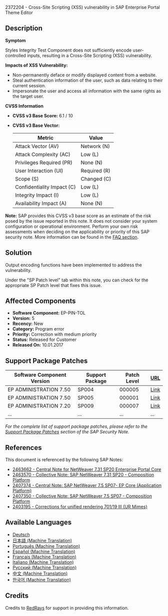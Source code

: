 2372204 - Cross-Site Scripting (XSS) vulnerability in SAP Enterprise Portal Theme Editor

## Description

**Symptom**

Styles Integrity Test Component does not sufficiently encode user-controlled inputs, resulting in a Cross-Site Scripting (XSS) vulnerability.

**Impacts of XSS Vulnerability:**
- Non-permanently deface or modify displayed content from a website.
- Steal authentication information of the user, such as data relating to their current session.
- Impersonate the user and access all information with the same rights as the target user.

**CVSS Information**

- **CVSS v3 Base Score:** 6.1 / 10
- **CVSS v3 Base Vector:**
  
  | Metric                     | Value      |
  |----------------------------|------------|
  | Attack Vector (AV)         | Network (N)|
  | Attack Complexity (AC)     | Low (L)    |
  | Privileges Required (PR)   | None (N)   |
  | User Interaction (UI)      | Required (R)|
  | Scope (S)                  | Changed (C)|
  | Confidentiality Impact (C) | Low (L)    |
  | Integrity Impact (I)       | Low (L)    |
  | Availability Impact (A)    | None (N)   |

**Note:** SAP provides this CVSS v3 base score as an estimate of the risk posed by the issue reported in this note. It does not consider your system configuration or operational environment. Perform your own risk assessments when deciding on the applicability or priority of this SAP security note. More information can be found in the [FAQ section](https://support.sap.com/securitynotes).

## Solution

Output encoding functions have been implemented to address the vulnerability.

Under the "SP Patch level" tab within this note, you can check for the appropriate SP Patch level that fixes this issue.

## Affected Components

- **Software Component:** EP-PIN-TOL
- **Version:** 5
- **Recency:** New
- **Category:** Program error
- **Priority:** Correction with medium priority
- **Status:** Released for Customer
- **Released On:** 10.01.2017

## Support Package Patches

| Software Component Version      | Support Package | Patch Level | [URL](https://me.sap.com/) |
|---------------------------------|-----------------|-------------|-----------------------------|
| EP ADMINISTRATION 7.50           | SP004           | 000005      | [Link](https://userapps.support.sap.com/sap/support/swdc/notes?cvnr=73554900100200001553&support_package=SP004&patch_level=000005) |
| EP ADMINISTRATION 7.50           | SP005           | 000001      | [Link](https://userapps.support.sap.com/sap/support/swdc/notes?cvnr=73554900100200001553&support_package=SP005&patch_level=000001) |
| EP ADMINISTRATION 7.20           | SP009           | 000007      | [Link](https://userapps.support.sap.com/sap/support/swdc/notes?cvnr=01200615320200012943&support_package=SP009&patch_level=000007) |
| ...                             | ...             | ...         | ...                         |

*For the complete list of support package patches, please refer to the [Support Package Patches](https://me.sap.com/) section of the SAP Security Note.*

## References

This document is referenced by the following SAP Notes:

- [2463662 - Central Note for NetWeaver 7.31 SP20 Enterprise Portal Core](https://me.sap.com/notes/2463662)
- [2463570 - Collective Note: SAP NetWeaver 7.31 SP20 - Composition Platform](https://me.sap.com/notes/2463570)
- [2407374 - Central Note: SAP NetWeaver 7.5 SP07- EP Core (Application Platform)](https://me.sap.com/notes/2407374)
- [2407350 - Collective Note: SAP NetWeaver 7.5 SP07 - Composition Platform](https://me.sap.com/notes/2407350)
- [2403195 - Corrections for unified rendering 701/19 III (UR Mimes)](https://me.sap.com/notes/2403195)

## Available Languages

- [Deutsch](https://me.sap.com/notes/0002372204/D)
- [日本語 (Machine Translation)](https://me.sap.com/notes/0002372204/J)
- [Português (Machine Translation)](https://me.sap.com/notes/0002372204/P)
- [Español (Machine Translation)](https://me.sap.com/notes/0002372204/S)
- [Français (Machine Translation)](https://me.sap.com/notes/0002372204/F)
- [Italiano (Machine Translation)](https://me.sap.com/notes/0002372204/I)
- [Русский (Machine Translation)](https://me.sap.com/notes/0002372204/R)
- [中文 (Machine Translation)](https://me.sap.com/notes/0002372204/1)
- [한국어 (Machine Translation)](https://me.sap.com/notes/0002372204/3)

## Credits

Credits to [RedRays](https://redrays.io) for support in providing this information.
